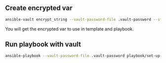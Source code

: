 ## Create encrypted var

```bash
ansible-vault encrypt_string --vault-password-file .vault-password --stdin-name 'the_secret'
```

You will get the encrypted var to use in template and playbook.

## Run playbook with vault

```bash
ansible-playbook --vault-password-file .vault-password playbook/set-up-mqtt-io.yml
```
